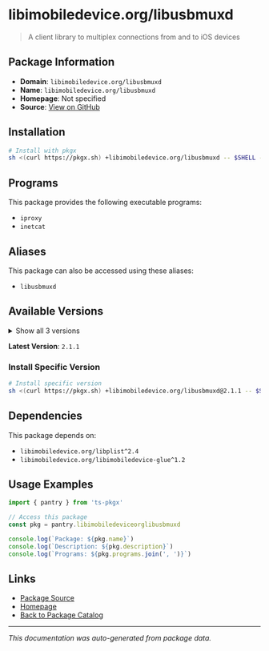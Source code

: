 # libimobiledevice.org/libusbmuxd

> A client library to multiplex connections from and to iOS devices

## Package Information

- **Domain**: `libimobiledevice.org/libusbmuxd`
- **Name**: `libimobiledevice.org/libusbmuxd`
- **Homepage**: Not specified
- **Source**: [View on GitHub](https://github.com/pkgxdev/pantry/tree/main/projects/libimobiledevice.org/libusbmuxd/package.yml)

## Installation

```bash
# Install with pkgx
sh <(curl https://pkgx.sh) +libimobiledevice.org/libusbmuxd -- $SHELL -i
```

## Programs

This package provides the following executable programs:

- `iproxy`
- `inetcat`

## Aliases

This package can also be accessed using these aliases:

- `libusbmuxd`

## Available Versions

<details>
<summary>Show all 3 versions</summary>

- `2.1.1`, `2.1.0`, `2.0.2`

</details>

**Latest Version**: `2.1.1`

### Install Specific Version

```bash
# Install specific version
sh <(curl https://pkgx.sh) +libimobiledevice.org/libusbmuxd@2.1.1 -- $SHELL -i
```

## Dependencies

This package depends on:

- `libimobiledevice.org/libplist^2.4`
- `libimobiledevice.org/libimobiledevice-glue^1.2`

## Usage Examples

```typescript
import { pantry } from 'ts-pkgx'

// Access this package
const pkg = pantry.libimobiledeviceorglibusbmuxd

console.log(`Package: ${pkg.name}`)
console.log(`Description: ${pkg.description}`)
console.log(`Programs: ${pkg.programs.join(', ')}`)
```

## Links

- [Package Source](https://github.com/pkgxdev/pantry/tree/main/projects/libimobiledevice.org/libusbmuxd/package.yml)
- [Homepage](#)
- [Back to Package Catalog](../package-catalog.md)

---

*This documentation was auto-generated from package data.*
